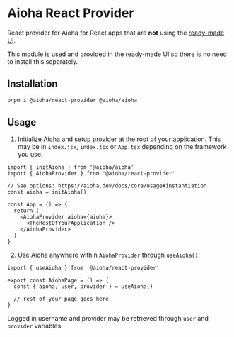# Aioha React Provider

React provider for Aioha for React apps that are **not** using the [ready-made UI](https://github.com/aioha-hive/react-ui).

This module is used and provided in the ready-made UI so there is no need to install this separately.

## Installation

```sh
pnpm i @aioha/react-provider @aioha/aioha
```

## Usage

1. Initialize Aioha and setup provider at the root of your application. This may be in `index.jsx`, `index.tsx` or `App.tsx` depending on the framework you use.

```tsx
import { initAioha } from '@aioha/aioha'
import { AiohaProvider } from '@aioha/react-provider'

// See options: https://aioha.dev/docs/core/usage#instantiation
const aioha = initAioha()

const App = () => {
  return (
    <AiohaProvider aioha={aioha}>
      <TheRestOfYourApplication />
    </AiohaProvider>
  )
}
```

2. Use Aioha anywhere within `AiohaProvider` through `useAioha()`.

```tsx
import { useAioha } from '@aioha/react-provider'

export const AiohaPage = () => {
  const { aioha, user, provider } = useAioha()

  // rest of your page goes here
}
```

Logged in username and provider may be retrieved through `user` and `provider` variables.